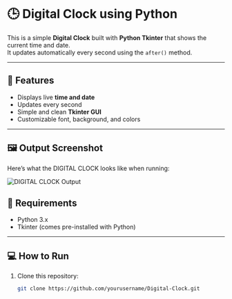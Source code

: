 # 🕒 Digital Clock using Python

This is a simple **Digital Clock** built with **Python Tkinter** that shows the current time and date.  
It updates automatically every second using the `after()` method.

---

## 🚀 Features
- Displays live **time and date**
- Updates every second
- Simple and clean **Tkinter GUI**
- Customizable font, background, and colors

---
## 🖼️ Output Screenshot

Here’s what the DIGITAL CLOCK looks like when running:

![DIGITAL CLOCK Output]()


## 🧰 Requirements
- Python 3.x  
- Tkinter (comes pre-installed with Python)

---

## 💻 How to Run
1. Clone this repository:
   ```bash
   git clone https://github.com/yourusername/Digital-Clock.git
